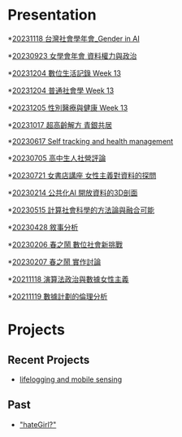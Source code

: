 # Presentation
*[20231118 台灣社會學年會_Gender in AI]()

*[20230923 女學會年會 資料權力與政治]()

*[20231204 數位生活記錄 Week 13]()

*[20231204 普通社會學 Week 13](https://docs.google.com/presentation/d/e/2PACX-1vR7yOU-p6QSjHlOFanS-MwSd5eKUNYei5G2vZWs_N_GarcE9dDe_uaHbBa_v-phMAl6wUmz7z8obg7N/pub?start=false&loop=false&delayms=3000)

*[20231205 性別醫療與健康 Week 13]()

*[20231017 超高齡解方 青銀共居]()

*[20230617 Self tracking and health management]()

*[20230705 高中生人社營評論]()

*[20230721 女書店講座 女性主義對資料的探問]()

*[20230214 公共化AI 開放資料的3D剖面]()

*[20230515 計算社會科學的方法論與融合可能]()

*[20230428 敘事分析]()

*[20230206 春之鬧 數位社會新挑戰]()

*[20230207 春之鬧 實作討論]()


*[20211118 演算法政治與數據女性主義]()

*[20211119 數據計劃的倫理分析]()


# Projects

## Recent Projects
* [lifelogging and mobile sensing]()

## Past
* ["hateGirl?"]()


